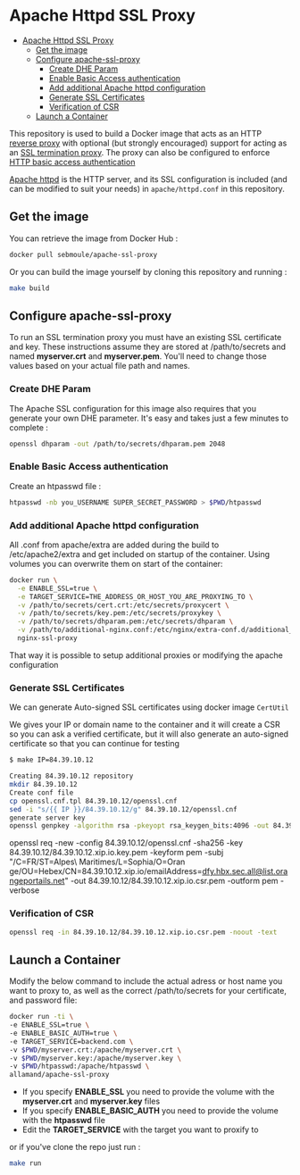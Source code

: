 # Apache Httpd SSL Proxy

<!-- TOC -->

- [Apache Httpd SSL Proxy](#apache-httpd-ssl-proxy)
    - [Get the image](#get-the-image)
    - [Configure apache-ssl-proxy](#configure-apache-ssl-proxy)
        - [Create DHE Param](#create-dhe-param)
        - [Enable Basic Access authentication](#enable-basic-access-authentication)
        - [Add additional Apache httpd configuration](#add-additional-apache-httpd-configuration)
        - [Generate SSL Certificates](#generate-ssl-certificates)
        - [Verification of CSR](#verification-of-csr)
    - [Launch a Container](#launch-a-container)

<!-- /TOC -->

This repository is used to build a Docker image that acts as an HTTP [reverse proxy](http://en.wikipedia.org/wiki/Reverse_proxy) with optional (but strongly encouraged)
support for acting as an [SSL termination proxy](http://en.wikipedia.org/wiki/SSL_termination_proxy).
The proxy can also be configured to enforce [HTTP basic access authentication](http://en.wikipedia.org/wiki/Basic_access_authentication)

[Apache httpd](https://httpd.apache.org/) is the HTTP server, and its SSL configuration is included (and can be modified to suit your needs) in `apache/httpd.conf` in this repository.

## Get the image

You can retrieve the image from Docker Hub :

```bash
docker pull sebmoule/apache-ssl-proxy
```

Or you can build the image yourself by cloning this repository and running :

```bash
make build
```

## Configure apache-ssl-proxy

To run an SSL termination proxy you must have an existing SSL certificate and key. These instructions assume they are stored at /path/to/secrets and named
**myserver.crt** and **myserver.pem**. You'll need to change those values based on your actual file path and names.

### Create DHE Param

The Apache SSL configuration for this image also requires that you generate your own DHE parameter. It's easy and takes just a few minutes to complete :

```bash
openssl dhparam -out /path/to/secrets/dhparam.pem 2048
```

### Enable Basic Access authentication

Create an htpasswd file :

```bash
htpasswd -nb you_USERNAME SUPER_SECRET_PASSWORD > $PWD/htpasswd
```

### Add additional Apache httpd configuration

All .conf from apache/extra are added during the build to /etc/apache2/extra and get included on startup of the container.
Using volumes you can overwrite them on start of the container:

```bash
docker run \
  -e ENABLE_SSL=true \
  -e TARGET_SERVICE=THE_ADDRESS_OR_HOST_YOU_ARE_PROXYING_TO \
  -v /path/to/secrets/cert.crt:/etc/secrets/proxycert \
  -v /path/to/secrets/key.pem:/etc/secrets/proxykey \
  -v /path/to/secrets/dhparam.pem:/etc/secrets/dhparam \
  -v /path/to/additional-nginx.conf:/etc/nginx/extra-conf.d/additional_proxy.conf \
  nginx-ssl-proxy
```

That way it is possible to setup additional proxies or modifying the apache configuration

### Generate SSL Certificates

We can generate Auto-signed SSL certificates using docker image `CertUtil`

We gives your IP or domain name to the container and it will create a CSR so you can ask a verified certificate, but it will also generate an auto-signed certificate so that you can continue for testing

```bash
$ make IP=84.39.10.12

Creating 84.39.10.12 repository
mkdir 84.39.10.12
Create conf file
cp openssl.cnf.tpl 84.39.10.12/openssl.cnf
sed -i "s/{{ IP }}/84.39.10.12/g" 84.39.10.12/openssl.cnf
generate server key
openssl genpkey -algorithm rsa -pkeyopt rsa_keygen_bits:4096 -out 84.39.10.12/84.39.10.12.xip.io.key.pem -outform pem
```

openssl req -new -config 84.39.10.12/openssl.cnf -sha256 -key 84.39.10.12/84.39.10.12.xip.io.key.pem -keyform pem -subj "/C=FR/ST=Alpes\ Maritimes/L=Sophia/O=Oran\
ge/OU=Hebex/CN=84.39.10.12.xip.io/emailAddress=dfy.hbx.sec.all@list.orangeportails.net" -out 84.39.10.12/84.39.10.12.xip.io.csr.pem -outform pem -verbose

### Verification of CSR

```bash
openssl req -in 84.39.10.12/84.39.10.12.xip.io.csr.pem -noout -text
```

## Launch a Container

Modify the below command to include the actual adress or host name you want to proxy to, as well as the correct /path/to/secrets for your certificate, and password file:

```bash
docker run -ti \
-e ENABLE_SSL=true \
-e ENABLE_BASIC_AUTH=true \
-e TARGET_SERVICE=backend.com \
-v $PWD/myserver.crt:/apache/myserver.crt \
-v $PWD/myserver.key:/apache/myserver.key \
-v $PWD/htpasswd:/apache/htpasswd \
allamand/apache-ssl-proxy
```

- If you specify **ENABLE_SSL** you need to provide the volume with the **myserver.crt** and **myserver.key** files
- If you specify **ENABLE_BASIC_AUTH** you need to provide the volume with the **htpasswd** file
- Edit the **TARGET_SERVICE** with the target you want to proxify to

or if you've clone the repo just run :

```bash
make run
```
